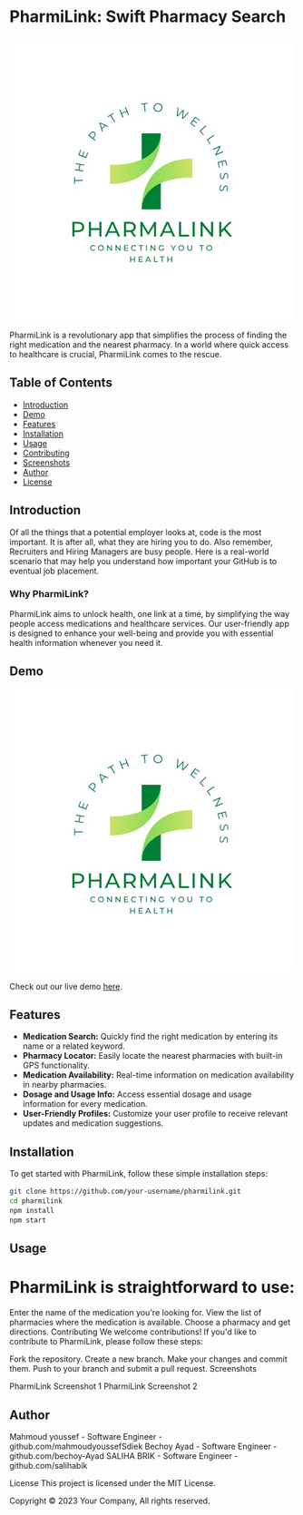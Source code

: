 
# PharmiLink: Swift Pharmacy Search

![Alt text](img/background3.png)

PharmiLink is a revolutionary app that simplifies the process of finding the right medication and the nearest pharmacy. In a world where quick access to healthcare is crucial, PharmiLink comes to the rescue.

## Table of Contents

- [Introduction](#introduction)
- [Demo](#demo)
- [Features](#features)
- [Installation](#installation)
- [Usage](#usage)
- [Contributing](#contributing)
- [Screenshots](#screenshots)
- [Author](#author)
- [License](#license)

## Introduction

Of all the things that a potential employer looks at, code is the most important. It is after all, what they are hiring you to do. Also remember, Recruiters and Hiring Managers are busy people. Here is a real-world scenario that may help you understand how important your GitHub is to eventual job placement.

### Why PharmiLink?

PharmiLink aims to unlock health, one link at a time, by simplifying the way people access medications and healthcare services. Our user-friendly app is designed to enhance your well-being and provide you with essential health information whenever you need it.

## Demo

![log](img/background3.png)

Check out our live demo [here](https://www.loom.com/share/7bef02396ce04789b7c4835dc0e9c354?sid=6a1ce179-720e-4bc6-b7e5-e159caef75d9).

## Features

- **Medication Search:** Quickly find the right medication by entering its name or a related keyword.
- **Pharmacy Locator:** Easily locate the nearest pharmacies with built-in GPS functionality.
- **Medication Availability:** Real-time information on medication availability in nearby pharmacies.
- **Dosage and Usage Info:** Access essential dosage and usage information for every medication.
- **User-Friendly Profiles:** Customize your user profile to receive relevant updates and medication suggestions.

## Installation

To get started with PharmiLink, follow these simple installation steps:

```bash
git clone https://github.com/your-username/pharmilink.git
cd pharmilink
npm install
npm start

```   
## Usage

# PharmiLink is straightforward to use:

Enter the name of the medication you're looking for.
View the list of pharmacies where the medication is available.
Choose a pharmacy and get directions.
Contributing
We welcome contributions! If you'd like to contribute to PharmiLink, please follow these steps:

Fork the repository.
Create a new branch.
Make your changes and commit them.
Push to your branch and submit a pull request.
Screenshots

PharmiLink Screenshot 1
PharmiLink Screenshot 2

## Author
Mahmoud youssef - Software Engineer - github.com/mahmoudyoussefSdiek
Bechoy Ayad - Software Engineer     - github.com/bechoy-Ayad
SALIHA BRIK - Software Engineer     - github.com/salihabik

License
This project is licensed under the MIT License.

Copyright © 2023 Your Company, All rights reserved.


